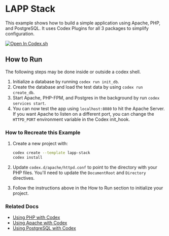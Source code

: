 # LAPP Stack

This example shows how to build a simple application using Apache, PHP, and PostgreSQL. It uses Codex Plugins for all 3 packages to simplify configuration.

[![Open In Codex.sh](https://www.khulnasoft/img/codex/open-in-codex.svg)](https://codex.sh/open/templates/lapp-stack)

## How to Run

The following steps may be done inside or outside a codex shell.

1. Initialize a database by running `codex run init_db`.
1. Create the database and load the test data by using `codex run create_db`.
1. Start Apache, PHP-FPM, and Postgres in the background by run `codex services start`.
1. You can now test the app using `localhost:8080` to hit the Apache Server. If you want Apache to listen on a different port, you can change the `HTTPD_PORT` environment variable in the Codex init_hook.

### How to Recreate this Example

1. Create a new project with:
    ```bash
    codex create --template lapp-stack
    codex install
    ```

1. Update `codex.d/apache/httpd.conf` to point to the directory with your PHP files. You'll need to update the `DocumentRoot` and `Directory` directives.
1. Follow the instructions above in the How to Run section to initialize your project.

### Related Docs

* [Using PHP with Codex](https://www.khulnasoft/codex/docs/codex_examples/languages/php/)
* [Using Apache with Codex](https://www.khulnasoft/codex/docs/codex_examples/servers/apache/)
* [Using PostgreSQL with Codex](https://www.khulnasoft/codex/docs/codex_examples/databases/postgres/)
